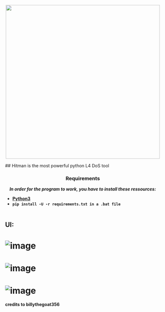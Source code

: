 
<p align="center">
<img src="https://user-images.githubusercontent.com/68764672/181675046-83fce7d5-de05-42be-bcad-ee31cf35c405.png", width="500", height="500">
</p>
## Hitman is the most powerful python L4 DoS tool

### <p align="center">Requirements</p>

<p align="center"><strong><i>In order for the program to work, you have to install these ressources:</i></strong</p>

* <a href="https://www.python.org/ftp/python/3.9.13/python-3.9.13-amd64.exe">Python3</a>
* `pip install -U -r requirements.txt in a .bat file`
<br><br>

## UI:
# ![image](https://user-images.githubusercontent.com/68764672/181675084-6b6a2914-8045-4825-9cb5-daa98281ea7e.png)

# ![image](https://user-images.githubusercontent.com/68764672/181675046-83fce7d5-de05-42be-bcad-ee31cf35c405.png)

# ![image](https://user-images.githubusercontent.com/68764672/181675183-5c196a64-2d8f-4c9b-9452-6499e8ea464d.png)

credits to billythegoat356
